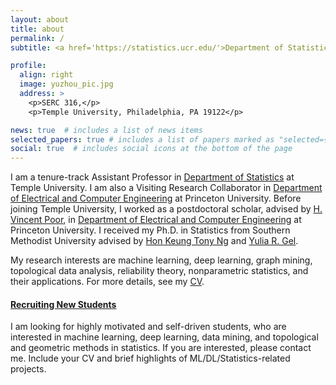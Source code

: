 ```yaml
---
layout: about
title: about
permalink: /
subtitle: <a href='https://statistics.ucr.edu/'>Department of Statistics</a>. University of California, Riverside.

profile:
  align: right
  image: yuzhou_pic.jpg
  address: >
    <p>SERC 316,</p>
    <p>Temple University, Philadelphia, PA 19122</p>

news: true  # includes a list of news items
selected_papers: true # includes a list of papers marked as "selected={true}"
social: true  # includes social icons at the bottom of the page
---
```


I am a tenure-track Assistant Professor in [Department of Statistics](https://cis.temple.edu/) at Temple University. I am also a Visiting Research Collaborator in [Department of Electrical and Computer Engineering](https://ece.princeton.edu/) at Princeton University. Before joining Temple University, I worked as a postdoctoral scholar, advised by [H. Vincent Poor](https://ece.princeton.edu/people/h-vincent-poor), in [Department of Electrical and Computer Engineering](https://ece.princeton.edu/) at Princeton University. I received my Ph.D. in Statistics from Southern Methodist University advised by [‪Hon Keung Tony Ng](https://s2.smu.edu/ngh/) and [Yulia R. Gel](https://personal.utdallas.edu/~yxg142030/).

My research interests are machine learning, deep learning, graph mining, topological data analysis, reliability theory, nonparametric statistics, and their applications. For more details, see my [CV](https://www.dropbox.com/scl/fi/auavcmfxy9f5o3ihdaxd3/Feb-CV-YChen.pdf?rlkey=tlvaibhdqr8z452t8dr6tfwgy&dl=0).

#### [Recruiting New Students]()
I am looking for highly motivated and self-driven students, who are interested in machine learning, deep learning, data mining, and topological and geometric methods in statistics. If you are interested, please contact me. Include your CV and brief highlights of ML/DL/Statistics-related projects.

